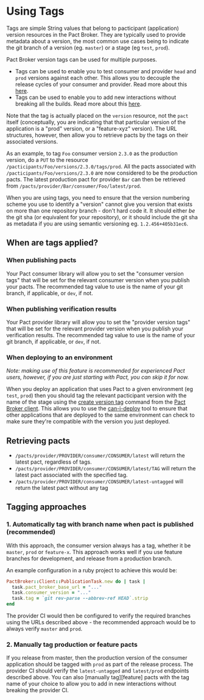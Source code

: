 # Using Tags

Tags are simple String values that belong to pacticipant \(application\) version resources in the Pact Broker. They are typically used to provide metadata about a version, the most common use cases being to indicate the git branch of a version \(eg. `master`\) or a stage \(eg `test`, `prod`\).

Pact Broker version tags can be used for multiple purposes.

* Tags can be used to enable you to test consumer and provider `head` and `prod` versions against each other. This allows you to decouple the release cycles of your consumer and provider. Read more about this [here](backwards_compatibility.md).
* Tags can be used to enable you to add new interactions without breaking all the builds. Read more about this [here](new_interactions.md).

Note that the tag is actually placed on the `version` resource, not the `pact` itself \(conceptually, you are indicating that that particular version of the application is a "prod" version, or a "feature-xyz" version\). The URL structures, however, then allow you to retrieve pacts by the tags on their associated versions.

As an example, to tag `Foo` consumer version `2.3.0` as the production version, do a `PUT` to the resource `/pacticipants/Foo/versions/2.3.0/tags/prod`. All the pacts associated with `/pacticipants/Foo/versions/2.3.0` are now considered to be the production pacts. The latest production pact for provider `Bar` can then be retrieved from `/pacts/provider/Bar/consumer/Foo/latest/prod`.

When you are using tags, you need to ensure that the version numbering scheme you use to identify a "version" cannot give you version that exists on more than one repository branch - don't hard code it. It should either _be_ the git sha \(or equivalent for your repository\), or it should include the git sha as metadata if you are using semantic versioning eg. `1.2.456+405b31ec6`.

## When are tags applied?

### When publishing pacts

Your Pact consumer library will allow you to set the "consumer version tags" that will be set for the relevant consumer version when you publish your pacts. The recommended tag value to use is the name of your git branch, if applicable, or `dev`, if not.

### When publishing verification results

Your Pact provider library will allow you to set the "provider version tags" that will be set for the relevant provider version when you publish your verification results. The recommended tag value to use is the name of your git branch, if applicable, or `dev`, if not.

### When deploying to an environment

_Note: making use of this feature is recommended for experienced Pact users, however, if you are just starting with Pact, you can skip it for now._

When you deploy an application that uses Pact to a given environment \(eg `test`, `prod`\) then you should tag the relevant pacticipant version with the name of the stage using the [create version tag](https://github.com/pact-foundation/pact_broker-client#create-version-tag) command from the [Pact Broker client](https://github.com/pact-foundation/pact_broker-client). This allows you to use the [can-i-deploy](../../can_i_deploy.md) tool to ensure that other applications that are deployed to the same environment can check to make sure they're compatible with the version you just deployed.

## Retrieving pacts

* `/pacts/provider/PROVIDER/consumer/CONSUMER/latest` will return the latest pact, regardless of tags.
* `/pacts/provider/PROVIDER/consumer/CONSUMER/latest/TAG` will return the latest pact associated with the specified tag.
* `/pacts/provider/PROVIDER/consumer/CONSUMER/latest-untagged` will return the latest pact without any tag

## Tagging approaches

### 1. Automatically tag with branch name when pact is published \(recommended\)

With this approach, the consumer version always has a tag, whether it be `master`, `prod` or `feature-x`. This approach works well if you use feature branches for development, and release from a production branch.

An example configuration in a ruby project to achieve this would be:

```ruby
PactBroker::Client::PublicationTask.new do | task |
  task.pact_broker_base_url = "..."
  task.consumer_version = "..."
  task.tag = `git rev-parse --abbrev-ref HEAD`.strip
end
```

The provider CI would then be configured to verify the required branches using the URLs described above - the recommended approach would be to always verify `master` and `prod`.

### 2. Manually tag production or feature pacts

If you release from master, then the production version of the consumer application should be tagged with `prod` as part of the release process. The provider CI should verify the `latest-untagged` and `latest/prod` endpoints described above. You can also \[manually tag\]\[feature\] pacts with the tag name of your choice to allow you to add in new interactions without breaking the provider CI.

